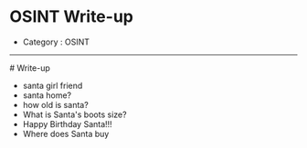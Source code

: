 # OSINT Write-up
- Category : OSINT

<hr>
# Write-up

- santa girl friend
- santa home?
- how old is santa?
- What is Santa's boots size?
- Happy Birthday Santa!!!
- Where does Santa buy
